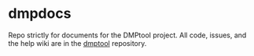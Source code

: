 dmpdocs
=======

Repo strictly for documents for the DMPtool project. All code, issues, and the help wiki are in the [dmptool](https://github.com/CDLUC3/dmptool) repository.
